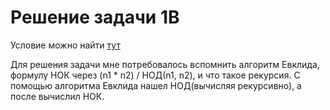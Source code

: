 # Решение задачи 1B

Условие можно найти [тут](https://contest.yandex.ru/contest/28699/problems/B/)

Для решения задачи мне потребовалось вспомнить алгоритм Евклида, формулу НОК через (n1 * n2) / НОД(n1, n2), и что такое рекурсия. С помощью алгоритма Евклида нашел НОД(вычисляя рекурсивно), а после вычислил НОК.

